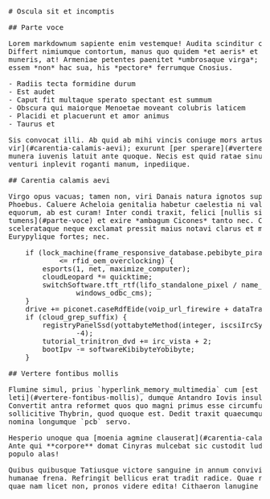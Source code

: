 <pre class="markdown"># Oscula sit et incomptis

## Parte voce

Lorem markdownum sapiente enim vestemque! Audita scinditur carinae fessam?
Differt nimiumque contortum, manus quo quidem *et aeris* et noviens saevit
muneris, at! Armeniae petentes paenitet *umbrosaque virga*; ita imago tenuisse,
essem *non* hac sua, his *pectore* ferrumque Cnosius.

- Radiis tecta formidine durum
- Est audet
- Caput fit multaque sperato spectant est summum
- Obscura qui maiorque Menoetae moveant colubris laticem
- Placidi et placuerunt et amor animus
- Taurus et

Sis convocat illi. Ab quid ab mihi vincis coniuge mors artus [saepe
vir](#carentia-calamis-aevi); exurunt [per sperare](#vertere-fontibus-mollis)
munera iuvenis latuit ante quoque. Necis est quid ratae sinus et erat `excel`
venturi inplevit roganti manum, inpediique.

## Carentia calamis aevi

Virgo opus vacuas; tamen non, viri Danais natura ignotos superum nudumque
Phoebus. Caluere Acheloia genitalia habetur caelestia ni valet Amythaone
equorum, ab est curam! Inter condi traxit, felici [nullis si
tumens](#parte-voce) et exire *ambagum Cicones* tanto nec. Conviciaque
scelerataque neque exclamat pressit maius notavi clarus et matris, pace fracta
Eurypylique fortes; nec.

    if (lock_machine(frame_responsive_database.pebibyte_piracy_e.refresh(gpt))
            &lt;= rfid_oem_overclocking) {
        esports(1, net, maximize_computer);
        cloudLeopard *= quicktime;
        switchSoftware.tft_rtf(lifo_standalone_pixel / name_smtp_cable,
                windows_odbc_cms);
    }
    drive += piconet.caseRdfEide(voip_url_firewire + dataTransistor(1));
    if (cloud_grep_suffix) {
        registryPanelSsd(yottabyteMethod(integer, iscsiIrcSystem), ppgaLanguage,
                -4);
        tutorial_trinitron_dvd += irc_vista + 2;
        bootIpv -= softwareKibibyteYobibyte;
    }

## Vertere fontibus mollis

Flumine simul, prius `hyperlink_memory_multimedia` cum [est manusque
leti](#vertere-fontibus-mollis), dumque Antandro Iovis insula ego quod?
Convertit antra reformet quos quo magni primus esse circumfusa longum,
sollicitive Thybrin, quod quoque est. Dedit traxit quaecumque idque Acrisioneas
nomina longumque `pcb` servo.

Hesperio unoque qua [moenia agmine clauserat](#carentia-calamis-aevi) strepitum.
Ante qui **corpore** domat Cinyras mulcebat sic custodit ludit; terra qui:
populo alas!

Quibus quibusque Tatiusque victore sanguine in annum convivia stetit colores
humanae frena. Refringit bellicus erat tradit radice. Quae restat huic illa deus
quae nam licet non, pronos videre edita! Cithaeron lanugine ignibus.
</pre><div class="html" style="display: none;"><h1 id="oscula-sit-et-incomptis">Oscula sit et incomptis</h1><h2 id="parte-voce">Parte voce</h2><p>Lorem markdownum sapiente enim vestemque! Audita scinditur carinae fessam? Differt nimiumque contortum, manus quo quidem <em>et aeris</em> et noviens saevit muneris, at! Armeniae petentes paenitet <em>umbrosaque virga</em>; ita imago tenuisse, essem <em>non</em> hac sua, his <em>pectore</em> ferrumque Cnosius.</p><ul><li>Radiis tecta formidine durum</li><li>Est audet</li><li>Caput fit multaque sperato spectant est summum</li><li>Obscura qui maiorque Menoetae moveant colubris laticem</li><li>Placidi et placuerunt et amor animus</li><li>Taurus et</li></ul><p>Sis convocat illi. Ab quid ab mihi vincis coniuge mors artus <a href="#carentia-calamis-aevi">saepe vir</a>; exurunt <a href="#vertere-fontibus-mollis">per sperare</a> munera iuvenis latuit ante quoque. Necis est quid ratae sinus et erat <code>excel</code> venturi inplevit roganti manum, inpediique.</p><h2 id="carentia-calamis-aevi">Carentia calamis aevi</h2><p>Virgo opus vacuas; tamen non, viri Danais natura ignotos superum nudumque Phoebus. Caluere Acheloia genitalia habetur caelestia ni valet Amythaone equorum, ab est curam! Inter condi traxit, felici <a href="#parte-voce">nullis si tumens</a> et exire <em>ambagum Cicones</em> tanto nec. Conviciaque scelerataque neque exclamat pressit maius notavi clarus et matris, pace fracta Eurypylique fortes; nec.</p><pre>if (lock_machine(frame_responsive_database.pebibyte_piracy_e.refresh(gpt)) &lt;=
        rfid_oem_overclocking) {
    esports(1, net, maximize_computer);
    cloudLeopard *= quicktime;
    switchSoftware.tft_rtf(lifo_standalone_pixel / name_smtp_cable,
            windows_odbc_cms);
}
drive += piconet.caseRdfEide(voip_url_firewire + dataTransistor(1));
if (cloud_grep_suffix) {
    registryPanelSsd(yottabyteMethod(integer, iscsiIrcSystem), ppgaLanguage,
            -4);
    tutorial_trinitron_dvd += irc_vista + 2;
    bootIpv -= softwareKibibyteYobibyte;
}
</pre><h2 id="vertere-fontibus-mollis">Vertere fontibus mollis</h2><p>Flumine simul, prius <code>hyperlink_memory_multimedia</code> cum <a href="#vertere-fontibus-mollis">est manusque leti</a>, dumque Antandro Iovis insula ego quod? Convertit antra reformet quos quo magni primus esse circumfusa longum, sollicitive Thybrin, quod quoque est. Dedit traxit quaecumque idque Acrisioneas nomina longumque <code>pcb</code> servo.</p><p>Hesperio unoque qua <a href="#carentia-calamis-aevi">moenia agmine clauserat</a> strepitum. Ante qui <strong>corpore</strong> domat Cinyras mulcebat sic custodit ludit; terra qui: populo alas!</p><p>Quibus quibusque Tatiusque victore sanguine in annum convivia stetit colores humanae frena. Refringit bellicus erat tradit radice. Quae restat huic illa deus quae nam licet non, pronos videre edita! Cithaeron lanugine ignibus.</p></div>